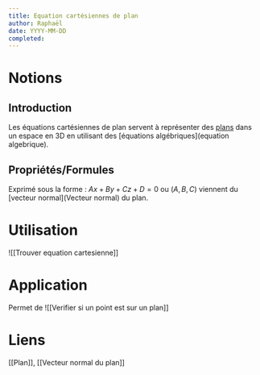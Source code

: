 ```yaml
---
title: Equation cartésiennes de plan
author: Raphaël
date: YYYY-MM-DD
completed:
---
```

# Notions
## Introduction
Les équations cartésiennes de plan servent à représenter des [plans](Plan.md) dans un espace en 3D en utilisant des [équations algébriques](equation algebrique).
## Propriétés/Formules
Exprimé sous la forme : $Ax + By + Cz + D = 0$ ou $(A,B,C)$ viennent du [vecteur normal](Vecteur normal) du plan.
# Utilisation
![[Trouver equation cartesienne]]

# Application
Permet de ![[Verifier si un point est sur un plan]]

# Liens 
[[Plan]], [[Vecteur normal du plan]] 
